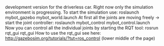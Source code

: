 development version for the driverless car. Right now only the simulation environment is progressing.
To start the simulation use: roslaunch mybot_gazebo mybot_world.launch
At first all the joints are moving freely -> start the joint controller: roslaunch mybot_control mybot_control.launch
Now you can control all the individual joints by starting the RQT tool: rosrun rqt_gui rqt_gui
How to use the rqt_gui see here:
http://gazebosim.org/tutorials/?tut=ros_control (lower middle of the page)
